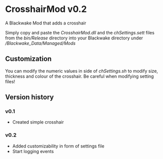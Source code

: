 # CrosshairMod v0.2
A Blackwake Mod that adds a crosshair

Simply copy and paste the *CrosshairMod.dll* and the *chSettings.sett* 
files from the *bin/Release* directory into your Blackwake directory under */Blackwake_Data/Managed/Mods*

## Customization
You can modify the numeric values in side of *chSettings.sh* to modify size, thickness and colour of the crosshair.
Be careful when modifying setting files!

## Version history
### v0.1
  * Created simple crosshair
 
### v0.2
  * Added customizability in form of settings file
  * Start logging events
